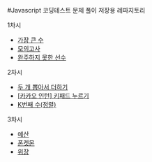 #Javascript 코딩테스트 문제 풀이 저장용 레파지토리


1차시
  - [가장 큰 수](https://programmers.co.kr/learn/courses/30/lessons/42746)             
  - [모의고사](https://programmers.co.kr/learn/courses/30/lessons/42840) 
  - [완주하지 못한 선수](https://programmers.co.kr/learn/courses/30/lessons/42576)

2차시
  - [두 개 뽑아서 더하기](https://programmers.co.kr/learn/courses/30/lessons/68644)
  - [[카카오 인턴] 키패드 누르기](https://programmers.co.kr/learn/courses/30/lessons/67256) 
  - [K번째 수(정렬)](https://programmers.co.kr/learn/courses/30/lessons/42748)

3차시
  - [예산](https://programmers.co.kr/learn/courses/30/lessons/12982)
  - [폰켓몬](https://programmers.co.kr/learn/courses/30/lessons/1845) 
  - [위장](https://programmers.co.kr/learn/courses/30/lessons/42578)
